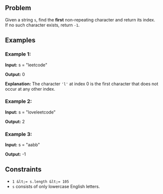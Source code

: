 ## Problem

Given a string `s`, find the **first** non-repeating character and return its index. If no such character exists, return `-1`.

## Examples

### **Example 1:**

**Input:** s = "leetcode"

**Output:** 0

**Explanation:** The character `'l'` at index 0 is the first character that does not occur at any other index.

### **Example 2:**

**Input:** s = "loveleetcode"

**Output:** 2

### **Example 3:**

**Input:** s = "aabb"

**Output:** -1

## Constraints

- `1 &lt;= s.length &lt;= 105`
- `s` consists of only lowercase English letters.